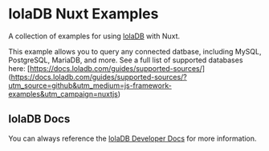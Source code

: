 # lolaDB Nuxt Examples

A collection of examples for using [lolaDB](https://loladb.com?utm_source=github&utm_medium=js-framework-examples&utm_campaign=nuxtjs) with Nuxt.

This example allows you to query any connected datbase, including MySQL, PostgreSQL, MariaDB, and more. See a full list of supported databases here: [https://docs.loladb.com/guides/supported-sources/] (<https://docs.loladb.com/guides/supported-sources/?utm_source=github&utm_medium=js-framework-examples&utm_campaign=nuxtjs>)

## lolaDB Docs

You can always reference the [lolaDB Developer Docs](https://docs.loladb.com/?utm_source=github&utm_medium=js-framework-examples&utm_campaign=nuxtjs) for more information.

